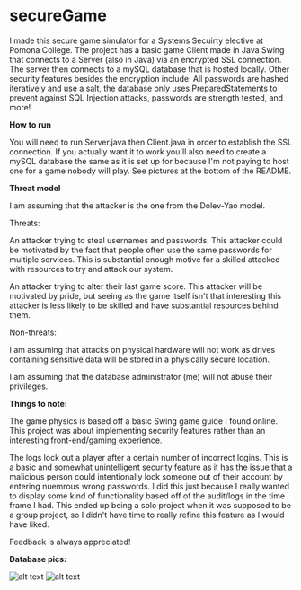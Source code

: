 # secureGame
I made this secure game simulator for a Systems Secuirty elective at Pomona College. The project has a basic game Client made in Java Swing that connects to a Server (also in Java) via an encrypted SSL connection. The server then connects to a mySQL database that is hosted locally. Other security features besides the encryption include: All passwords are hashed iteratively and use a salt, the database only uses PreparedStatements to prevent against SQL Injection attacks, passwords are strength tested, and more!

**How to run**

You will need to run Server.java then Client.java in order to establish the SSL connection. If you actually want it to work you'll also need to create a mySQL database the same as it is set up for because I'm not paying to host one for a game nobody will play. See pictures at the bottom of the README.

**Threat model**

I am assuming that the attacker is the one from the Dolev-Yao model.

Threats:

An attacker trying to steal usernames and passwords. This attacker could be motivated by the fact that people often use the same passwords for multiple services. This is substantial enough motive for a skilled attacked with resources to try and attack our system.

An attacker trying to alter their last game score. This attacker will be motivated by pride, but seeing as the game itself isn't that interesting this attacker is less likely to be skilled and have substantial resources behind them. 

Non-threats:

I am assuming that attacks on physical hardware will not work as drives containing sensitive data will be stored in a physically secure location.

I am assuming that the database administrator (me) will not abuse their privileges.

**Things to note:**

The game physics is based off a basic Swing game guide I found online. This project was about implementing security features rather than an interesting front-end/gaming experience.  

The logs lock out a player after a certain number of incorrect logins. This is a basic and somewhat unintelligent security feature as it has the issue that a malicious person could intentionally lock someone out of their account by entering nuemrous wrong passwords. I did this just because I really wanted to display some kind of functionality based off of the audit/logs in the time frame I had. This ended up being a solo project when it was supposed to be a group project, so I didn't have time to really refine this feature as I would have liked.  

Feedback is always appreciated!

**Database pics:**

![alt text](https://raw.githubusercontent.com/andrewlew1s/secureGame/master/mySQL_Player.png)
![alt text](https://raw.githubusercontent.com/andrewlew1s/secureGame/master/mySQL_Auth.png)
